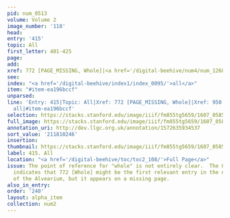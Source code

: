 ```yaml
---
pid: num_0513
volume: Volume 2
image_number: '118'
head:
entry: '415'
topic: All
first_letter: 401-425
page:
add:
xref: 772 [PAGE_MISSING, Whole]|<a href='/digital-beehive/num4/num_1268/'>950 [All]</a>
see:
index: "<a href='/digital-beehive/index1/index_0095/'>all</a>"
item: "#item-ea196bccf"
unparsed:
line: 'Entry: 415|Topic: All|Xref: 772 [PAGE_MISSING, Whole]|Xref: 950 [All]|Index:
  all|#item-ea196bccf'
selection: https://stacks.stanford.edu/image/iiif/fm855tg5659/1607_0585/899,246,2936,721/full/0/default.jpg
full_image: https://stacks.stanford.edu/image/iiif/fm855tg5659/1607_0585/full/full/0/default.jpg
annotation_uri: http://dev.llgc.org.uk/annotation/1572635934537
sort_value: '211810246'
insertion:
thumbnail: https://stacks.stanford.edu/image/iiif/fm855tg5659/1607_0585/899,246,600,180/250,/0/default.jpg
label: 415. All
location: "<a href='/digital-beehive/toc/toc2_108/'>Full Page</a>"
issue: The point of reference for "whole" is not entirely clear.  The Octavo index
  indicates that 772 [Whole] might be the first relevant entry in the numerical section
  of the Alvearium, but it appears on a missing page.
also_in_entry:
order: '240'
layout: alpha_item
collection: num2
---
```

